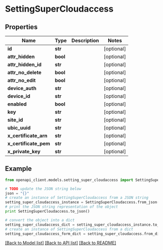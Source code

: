 # SettingSuperCloudaccess


## Properties

Name | Type | Description | Notes
------------ | ------------- | ------------- | -------------
**id** | **str** |  | [optional] 
**attr_hidden** | **bool** |  | [optional] 
**attr_hidden_id** | **str** |  | [optional] 
**attr_no_delete** | **bool** |  | [optional] 
**attr_no_edit** | **bool** |  | [optional] 
**device_auth** | **str** |  | [optional] 
**device_id** | **str** |  | [optional] 
**enabled** | **bool** |  | [optional] 
**key** | **str** |  | [optional] 
**site_id** | **str** |  | [optional] 
**ubic_uuid** | **str** |  | [optional] 
**x_certificate_arn** | **str** |  | [optional] 
**x_certificate_pem** | **str** |  | [optional] 
**x_private_key** | **str** |  | [optional] 

## Example

```python
from openapi_client.models.setting_super_cloudaccess import SettingSuperCloudaccess

# TODO update the JSON string below
json = "{}"
# create an instance of SettingSuperCloudaccess from a JSON string
setting_super_cloudaccess_instance = SettingSuperCloudaccess.from_json(json)
# print the JSON string representation of the object
print SettingSuperCloudaccess.to_json()

# convert the object into a dict
setting_super_cloudaccess_dict = setting_super_cloudaccess_instance.to_dict()
# create an instance of SettingSuperCloudaccess from a dict
setting_super_cloudaccess_form_dict = setting_super_cloudaccess.from_dict(setting_super_cloudaccess_dict)
```
[[Back to Model list]](../README.md#documentation-for-models) [[Back to API list]](../README.md#documentation-for-api-endpoints) [[Back to README]](../README.md)


